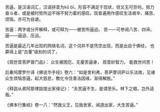 苦逼，是汉语词汇，汉语拼音为kǔ bī，形容不满足于现状，但又无可奈何。努力奋斗者、或是被时势所迫不得不努力着的感叹。现普遍用作感叹生活艰辛、痛苦、烦恼，亦可为自谑。

苦逼：两字或分开解释，或可释为——被苦所逼迫。
苦——可参阅八苦、四谛。
逼——逼迫、压迫。

苦逼是最近几年出现的网络名词，这个词并不是凭空出现，而是出自于佛经，
也算得上是“古董”级别的词了，

《观世音菩萨普门品》：
众生被困厄，无量苦逼身，
观音妙智力， 能救世间苦！

后秦鸠摩罗什译《佛说华手经》卷六：“如是舍利弗，菩萨摩诃萨以乐法故，见诸众生烦恼苦逼，起大慈悲，教化令住善法因缘，渐得解脱。”

《释迦从弟阿那律跋提出家缘记》：
“夫苦逼不生，是谓至乐。林下之唱，岂外适哉。”

《佛本行集经》卷一八：“然我父王，见我舍家，闻道出家，大生苦逼。”

